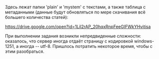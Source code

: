 Здесь лежат папки 'plain' и 'mystem' с текстами, а также таблица с метаданными (данные будут обновляться по мере скачивания всё большего количества статей): 

https://drive.google.com/open?id=1LiI2rAP_20hqxRnpFeeGIFWkYHvitisa

При выполнении задания возникли непредвиденные сложности: оказалось, что сервер иногда отдаёт страницу с кодировкой windows-1251, а иногда -- utf-8. Пришлось потратить некоторое время, чтобы с этим разобраться.

